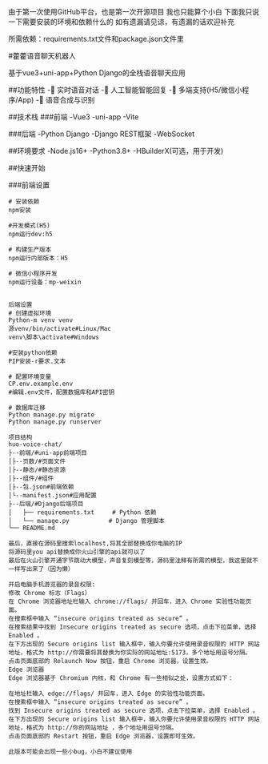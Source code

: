 由于第一次使用GitHub平台，也是第一次开源项目
我也只能算个小白
下面我只说一下需要安装的环境和依赖什么的
如有遗漏请见谅，有遗漏的话欢迎补充

所需依赖：requirements.txt文件和package.json文件里

#藿藿语音聊天机器人

基于vue3+uni-app+Python Django的全栈语音聊天应用

##功能特性
-🎤  实时语音对话
-🤖 人工智能智能回复
-📱 多端支持(H5/微信小程序/App)
-🎵  语音合成与识别

##技术栈
###前端
-Vue3
-uni-app
-Vite

###后端
-Python Django
-Django REST框架
-WebSocket

##环境要求
-Node.js16+
-Python3.8+
-HBuilderX(可选，用于开发)

##快速开始

###前端设置
```猛击
# 安装依赖
npm安装

#开发模式(H5)
npm运行dev:h5

# 构建生产版本
npm运行内部版本：H5

# 微信小程序开发
npm运行设备：mp-weixin


后端设置
# 创建虚拟环境
Python-m venv venv
源venv/bin/activate#Linux/Mac
venv\脚本\activate#Windows

#安装python依赖
PIP安装-r要求.文本

# 配置环境变量
CP.env.example.env
#编辑.env文件，配置数据库和API密钥

# 数据库迁移
Python manage.py migrate
Python manage.py runserver

项目结构
huo-voice-chat/
├--前端/#uni-app前端项目
│├--页数/#页面文件
│├--静态/#静态资源
│├--组件/#组件
│├--包.json#前端依赖
│└--manifest.json#应用配置
├--后端/#Django后端项目
│   ├── requirements.txt     # Python 依赖
│   └── manage.py           # Django 管理脚本
└── README.md

最后，直接在源码里搜索localhost,将其全部替换成你电脑的IP
将源码里you api替换成你火山引擎的api就可以了
最后在火山引擎开通字节跳动大模型，声音复刻模型等，源码里注释有所需的模型，我这里就不一样写出来了（因为懒）

开启电脑手机游览器的录音权限:
修改 Chrome 标志（Flags）
在 Chrome 浏览器地址栏输入 chrome://flags/ 并回车，进入 Chrome 实验性功能页面。
在搜索框中输入 “insecure origins treated as secure” 。
在搜索结果中找到 Insecure origins treated as secure 选项，点击下拉菜单，选择 Enabled 。
在下方出现的 Secure origins list 输入框中，输入你要允许使用录音权限的 HTTP 网站地址，格式为 http://你需要将其替换为你实际的网站地址:5173，多个地址用逗号分隔。
点击页面底部的 Relaunch Now 按钮，重启 Chrome 浏览器，设置生效。
Edge 浏览器
Edge 浏览器基于 Chromium 内核，和 Chrome 有一些相似之处，设置方式如下：

在地址栏输入 edge://flags/ 并回车，进入 Edge 的实验性功能页面。
在搜索框中输入 “insecure origins treated as secure” 。
找到 Insecure origins treated as secure 选项，点击下拉菜单，选择 Enabled 。
在下方出现的 Secure origins list 输入框中，输入你要允许使用录音权限的 HTTP 网站地址，格式为 http://你的网站地址 ，多个地址用逗号分隔。
点击页面底部的 Restart 按钮，重启 Edge 浏览器，设置即可生效。

此版本可能会出现一些小bug，小白不建议使用
